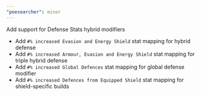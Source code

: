 ```yaml
---
"poesearcher": minor
---
```


Add support for Defense Stats hybrid modifiers

- Add `#% increased Evasion and Energy Shield` stat mapping for hybrid defense
- Add `#% increased Armour, Evasion and Energy Shield` stat mapping for triple hybrid defense
- Add `#% increased Global Defences` stat mapping for global defense modifier
- Add `#% increased Defences from Equipped Shield` stat mapping for shield-specific builds